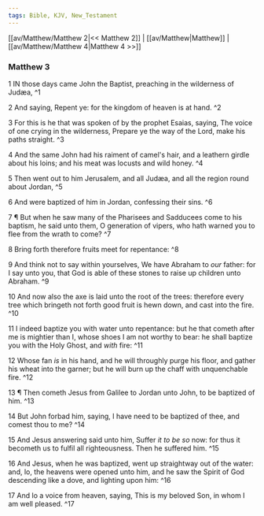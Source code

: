 ```yaml
---
tags: Bible, KJV, New_Testament
---
```


[[av/Matthew/Matthew 2|<< Matthew 2]] | [[av/Matthew|Matthew]] | [[av/Matthew/Matthew 4|Matthew 4 >>]]

### Matthew 3

1 IN those days came John the Baptist, preaching in the wilderness of Judæa, ^1

2 And saying, Repent ye: for the kingdom of heaven is at hand. ^2

3 For this is he that was spoken of by the prophet Esaias, saying, The voice of one crying in the wilderness, Prepare ye the way of the Lord, make his paths straight. ^3

4 And the same John had his raiment of camel's hair, and a leathern girdle about his loins; and his meat was locusts and wild honey. ^4

5 Then went out to him Jerusalem, and all Judæa, and all the region round about Jordan, ^5

6 And were baptized of him in Jordan, confessing their sins. ^6

7 ¶ But when he saw many of the Pharisees and Sadducees come to his baptism, he said unto them, O generation of vipers, who hath warned you to flee from the wrath to come? ^7

8 Bring forth therefore fruits meet for repentance: ^8

9 And think not to say within yourselves, We have Abraham to _our_ father: for I say unto you, that God is able of these stones to raise up children unto Abraham. ^9

10 And now also the axe is laid unto the root of the trees: therefore every tree which bringeth not forth good fruit is hewn down, and cast into the fire. ^10

11 I indeed baptize you with water unto repentance: but he that cometh after me is mightier than I, whose shoes I am not worthy to bear: he shall baptize you with the Holy Ghost, and _with_ fire: ^11

12 Whose fan _is_ in his hand, and he will throughly purge his floor, and gather his wheat into the garner; but he will burn up the chaff with unquenchable fire. ^12

13 ¶ Then cometh Jesus from Galilee to Jordan unto John, to be baptized of him. ^13

14 But John forbad him, saying, I have need to be baptized of thee, and comest thou to me? ^14

15 And Jesus answering said unto him, Suffer _it_ _to_ _be_ _so_ now: for thus it becometh us to fulfil all righteousness. Then he suffered him. ^15

16 And Jesus, when he was baptized, went up straightway out of the water: and, lo, the heavens were opened unto him, and he saw the Spirit of God descending like a dove, and lighting upon him: ^16

17 And lo a voice from heaven, saying, This is my beloved Son, in whom I am well pleased. ^17
